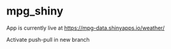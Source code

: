 # mpg_shiny
App is currently live at https://mpg-data.shinyapps.io/weather/

Activate push-pull in new branch
